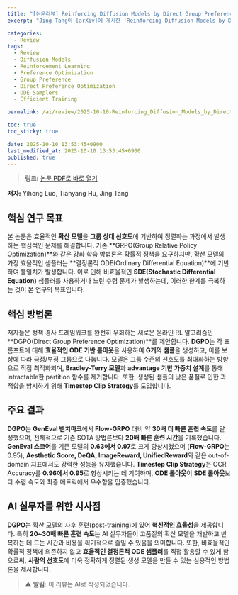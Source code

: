 ```yaml
---
title: "[논문리뷰] Reinforcing Diffusion Models by Direct Group Preference Optimization"
excerpt: "Jing Tang이 [arXiv]에 게시한 'Reinforcing Diffusion Models by Direct Group Preference Optimization' 논문에 대한 자세한 리뷰입니다."

categories:
  - Review
tags:
  - Review
  - Diffusion Models
  - Reinforcement Learning
  - Preference Optimization
  - Group Preference
  - Direct Preference Optimization
  - ODE Samplers
  - Efficient Training

permalink: /ai/review/2025-10-10-Reinforcing_Diffusion_Models_by_Direct_Group_Preference_Optimization/

toc: true
toc_sticky: true

date: 2025-10-10 13:53:45+0900
last_modified_at: 2025-10-10 13:53:45+0900
published: true
---
```

> **링크:** [논문 PDF로 바로 열기](https://arxiv.org/abs/2510.08425)

**저자:** Yihong Luo, Tianyang Hu, Jing Tang



## 핵심 연구 목표
본 논문은 효율적인 **확산 모델**을 **그룹 상대 선호도**에 기반하여 정렬하는 과정에서 발생하는 핵심적인 문제를 해결합니다. 기존 **GRPO(Group Relative Policy Optimization)**와 같은 강화 학습 방법론은 확률적 정책을 요구하지만, 확산 모델의 가장 효율적인 샘플러는 **결정론적 ODE(Ordinary Differential Equation)**에 기반하여 불일치가 발생합니다. 이로 인해 비효율적인 **SDE(Stochastic Differential Equation)** 샘플러를 사용하거나 느린 수렴 문제가 발생하는데, 이러한 한계를 극복하는 것이 본 연구의 목표입니다.

## 핵심 방법론
저자들은 정책 경사 프레임워크를 완전히 우회하는 새로운 온라인 RL 알고리즘인 **DGPO(Direct Group Preference Optimization)**를 제안합니다. **DGPO**는 각 프롬프트에 대해 **효율적인 ODE 기반 롤아웃**을 사용하여 **G개의 샘플**을 생성하고, 이를 보상에 따라 긍정/부정 그룹으로 나눕니다. 모델은 그룹 수준의 선호도를 최대화하는 방향으로 직접 최적화되며, **Bradley-Terry 모델**과 **advantage 기반 가중치 설계**를 통해 intractable한 partition 함수를 제거합니다. 또한, 생성된 샘플의 낮은 품질로 인한 과적합을 방지하기 위해 **Timestep Clip Strategy**를 도입합니다.

## 주요 결과
**DGPO**는 **GenEval 벤치마크**에서 **Flow-GRPO** 대비 약 **30배 더 빠른 훈련 속도**를 달성했으며, 전체적으로 기존 SOTA 방법론보다 **20배 빠른 훈련 시간**을 기록했습니다. **GenEval 스코어**를 기준 모델의 **0.63에서 0.97**로 크게 향상시켰으며 (**Flow-GRPO**는 0.95), **Aesthetic Score, DeQA, ImageReward, UnifiedReward**와 같은 out-of-domain 지표에서도 강력한 성능을 유지했습니다. **Timestep Clip Strategy**는 OCR Accuracy를 **0.96에서 0.95**로 향상시키는 데 기여하며, **ODE 롤아웃**이 **SDE 롤아웃**보다 수렴 속도와 최종 메트릭에서 우수함을 입증했습니다.

## AI 실무자를 위한 시사점
**DGPO**는 확산 모델의 사후 훈련(post-training)에 있어 **혁신적인 효율성**을 제공합니다. 특히 **20~30배 빠른 훈련 속도**는 AI 실무자들이 고품질의 확산 모델을 개발하고 반복하는 데 드는 시간과 비용을 획기적으로 줄일 수 있음을 의미합니다. 또한, 비효율적인 확률적 정책에 의존하지 않고 **효율적인 결정론적 ODE 샘플러**를 직접 활용할 수 있게 함으로써, **사람의 선호도**에 더욱 정확하게 정렬된 생성 모델을 만들 수 있는 실용적인 방법론을 제시합니다.

> ⚠️ **알림:** 이 리뷰는 AI로 작성되었습니다.